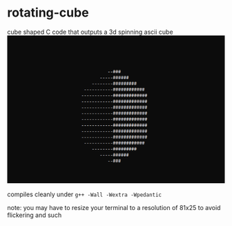 # rotating-cube
cube shaped C code that outputs a 3d spinning ascii cube
![Screenshot](./preview.png)

compiles cleanly under `g++ -Wall -Wextra -Wpedantic`

note: you may have to resize your terminal to a resolution of 81x25 to avoid flickering and such
